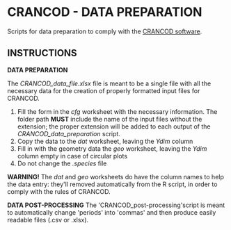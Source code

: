 # CRANCOD - DATA PREPARATION
Scripts for data preparation to comply with the [CRANCOD software](http://www.pommerening.org/wiki/index.php?title=CRANCOD_-_A_Program_for_the_Analysis_and_Reconstruction_of_Spatial_Forest_Structure).




INSTRUCTIONS
----------------

**DATA PREPARATION**

The _CRANCOD_data_file.xlsx_ file is meant to be a single file with all the necessary data for the creation of properly
 formatted input files for CRANCOD.
1. Fill the form in the _cfg_ worksheet with the necessary information. The folder path **MUST** include the name of the input files without the extension; the proper extension will be added to each output of the _CRANCOD_data_preparation_ script.
2. Copy the data to the _dat_ worksheet, leaving the _Ydim_ column
3. Fill in with the geometry data the _geo_ worksheet, leaving the _Ydim_ column empty in case of circular plots
4. Do not change the _.species_ file

**WARNING!** The _dat_ and _geo_ worksheets do have the column names to help the data entry: they'll removed automatically from
 the R script, in order to comply with the rules of CRANCOD.


**DATA POST-PROCESSING**
The 'CRANCOD_post-processing'script is meant to automatically change 'periods' into 'commas' and then produce easily readable
 files (.csv or .xlsx).

